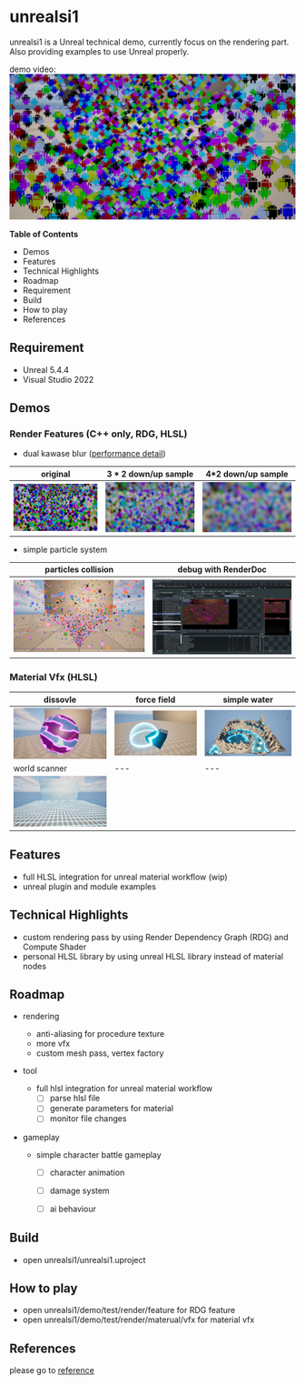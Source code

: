 # unrealsi1
unrealsi1 is a Unreal technical demo, currently focus on the rendering part. \
Also providing examples to use Unreal properly.

demo video: \
<a href="https://youtu.be/C87Qk5dcq7Y" target="_blank">
 <img src="doc/screenshot/render/feature/post_processing/dual_kawase_blur/dkBlur_original.png" alt="unrealsi1_demo_video" width="512" height="256" />
</a>

**Table of Contents**
- Demos
- Features
- Technical Highlights
- Roadmap
- Requirement
- Build
- How to play
- References

## Requirement

- Unreal 5.4.4
- Visual Studio 2022

## Demos

### Render Features (C++ only, RDG, HLSL)
- dual kawase blur ([performance detail](doc/detail/render/feature/post_processing/dual_kawase_blur/dual_kawase_blur.md))

| original | 3 * 2 down/up sample | 4*2 down/up sample |
|---|---|---|
|![](doc/screenshot/render/feature/post_processing/dual_kawase_blur/dkBlur_original.png)|![](doc/screenshot/render/feature/post_processing/dual_kawase_blur/dkBlur_3+3.png)|![](doc/screenshot/render/feature/post_processing/dual_kawase_blur/dkBlur_4+4.png)|


- simple particle system

| particles collision | debug with RenderDoc |
|---|---|
|![](doc/screenshot/render/feature/particle_system/simple_particle/simple_particle.jpg)|![](doc/screenshot/render/feature/particle_system/simple_particle/simple_particle_renderdoc.jpg)|

### Material Vfx (HLSL)

| dissovle | force field | simple water |
|---|---|---|
|![](doc/screenshot/render/material/vfx/dissolve.jpg)|![](doc/screenshot/render/material/vfx/force_field.jpg)|![](doc/screenshot/render/material/vfx/simple_water.jpg)
| world scanner | --- | --- |
|![](doc/screenshot/render/material/vfx/world_scanner.jpg)


## Features

- full HLSL integration for unreal material workflow (wip)
- unreal plugin and module examples


## Technical Highlights

- custom rendering pass by using Render Dependency Graph (RDG) and Compute Shader
- personal HLSL library by using unreal HLSL library instead of material nodes


## Roadmap

- rendering
  - anti-aliasing for procedure texture
  - more vfx
  - custom mesh pass, vertex factory

- tool
  - full hlsl integration for unreal material workflow
    - [ ] parse hlsl file
    - [ ] generate parameters for material
    - [ ] monitor file changes

- gameplay
	- simple character battle gameplay
		- [ ] character animation
		- [ ] damage system
		- [ ] ai behaviour


## Build

- open unrealsi1/unrealsi1.uproject

## How to play

- open unrealsi1/demo/test/render/feature for RDG feature
- open unrealsi1/demo/test/render/materual/vfx for material vfx

## References

please go to [reference](doc/reference/reference.md)